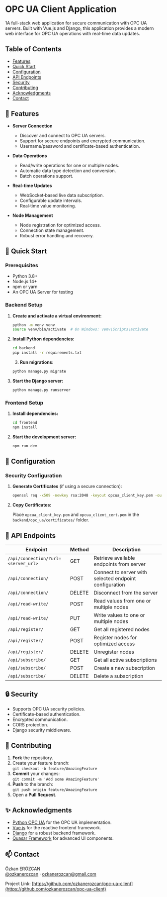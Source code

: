 # OPC UA Client Application

1A full-stack web application for secure communication with OPC UA servers. Built with Vue.js and Django, this application provides a modern web interface for OPC UA operations with real-time data updates.

## Table of Contents

- [Features](#features)
- [Quick Start](#quick-start)
- [Configuration](#configuration)
- [API Endpoints](#api-endpoints)
- [Security](#security)
- [Contributing](#contributing)
- [Acknowledgments](#acknowledgments)
- [Contact](#contact)

## 🌟 Features

- **Server Connection**
  - Discover and connect to OPC UA servers.
  - Support for secure endpoints and encrypted communication.
  - Username/password and certificate-based authentication.

- **Data Operations**
  - Read/write operations for one or multiple nodes.
  - Automatic data type detection and conversion.
  - Batch operations support.

- **Real-time Updates**
  - WebSocket‑based live data subscription.
  - Configurable update intervals.
  - Real‑time value monitoring.

- **Node Management**
  - Node registration for optimized access.
  - Connection state management.
  - Robust error handling and recovery.

## 🚀 Quick Start

### Prerequisites

- Python 3.8+  
- Node.js 14+  
- npm or yarn  
- An OPC UA Server for testing

### Backend Setup

1. **Create and activate a virtual environment:**

    ```bash
    python -m venv venv
    source venv/bin/activate  # On Windows: venv\Scripts\activate
    ```

2. **Install Python dependencies:**

    ```bash
    cd backend
    pip install -r requirements.txt
    ```

    3. **Run migrations:**

    ```bash
    python manage.py migrate
    ```

4. **Start the Django server:**

    ```bash
    python manage.py runserver
    ```

### Frontend Setup

1. **Install dependencies:**

    ```bash
    cd frontend
    npm install
    ```

2. **Start the development server:**

    ```bash
    npm run dev
    ```

## 🔧 Configuration

### Security Configuration

1. **Generate Certificates** (if using a secure connection):

    ```bash
    openssl req -x509 -newkey rsa:2048 -keyout opcua_client_key.pem -out opcua_client_cert.pem -days 365 -config openssl.conf -nodes
    ```

2. **Copy Certificates:**

   Place `opcua_client_key.pem` and `opcua_client_cert.pem` in the `backend/opc_ua/certificates/` folder.

## 📡 API Endpoints

| **Endpoint** | **Method** | **Description** |
|--------------|------------|-----------------|
| `/api/connection/?url=<server_url>` | GET | Retrieve available endpoints from server |
| `/api/connection/` | POST | Connect to server with selected endpoint configuration |
| `/api/connection/` | DELETE | Disconnect from the server |
| `/api/read-write/` | POST | Read values from one or multiple nodes |
| `/api/read-write/` | PUT  | Write values to one or multiple nodes |
| `/api/register/` | GET  | Get all registered nodes |
| `/api/register/` | POST | Register nodes for optimized access |
| `/api/register/` | DELETE | Unregister nodes |
| `/api/subscribe/` | GET  | Get all active subscriptions |
| `/api/subscribe/` | POST | Create a new subscription |
| `/api/subscribe/` | DELETE | Delete a subscription |

## 🔒 Security

- Supports OPC UA security policies.
- Certificate-based authentication.
- Encrypted communication.
- CORS protection.
- Django security middleware.

## 🤝 Contributing

1. **Fork** the repository.
2. Create your feature branch:  
   `git checkout -b feature/AmazingFeature`
3. **Commit** your changes:  
   `git commit -m 'Add some AmazingFeature'`
4. **Push** to the branch:  
   `git push origin feature/AmazingFeature`
5. Open a **Pull Request**.

## ✨ Acknowledgments

- [Python OPC UA](https://python-opcua.readthedocs.io/) for the OPC UA implementation.
- [Vue.js](https://vuejs.org/) for the reactive frontend framework.
- [Django](https://www.djangoproject.com/) for a robust backend framework.
- [Quasar Framework](https://quasar.dev/) for advanced UI components.

## 📫 Contact

Özkan ERÖZCAN  
[@ozkanerozcan](https://github.com/ozkanerozcan) · ozkanerozcan@gmail.com

Project Link: [https://github.com/ozkanerozcan/opc-ua-client](https://github.com/ozkanerozcan/opc-ua-client)

